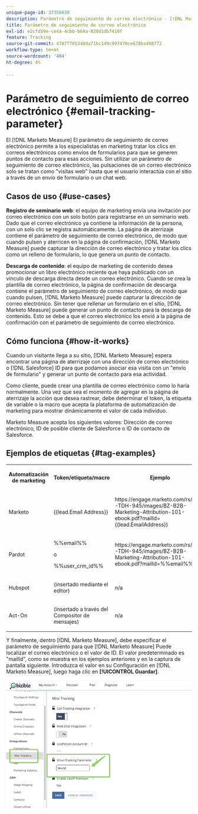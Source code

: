 ```yaml
---
unique-page-id: 37356030
description: Parámetro de seguimiento de correo electrónico - [!DNL Marketo Measure]
title: Parámetro de seguimiento de correo electrónico
exl-id: e2cfd59e-ce4a-4cbb-b64a-828d1db7410f
feature: Tracking
source-git-commit: 4787f765348da71bc149c997470ce678ba498772
workflow-type: tm+mt
source-wordcount: '404'
ht-degree: 4%

---
```


# Parámetro de seguimiento de correo electrónico {#email-tracking-parameter}

El [!DNL Marketo Measure] El parámetro de seguimiento de correo electrónico permite a los especialistas en marketing tratar los clics en correos electrónicos como envíos de formularios para que se generen puntos de contacto para esas acciones. Sin utilizar un parámetro de seguimiento de correo electrónico, las pulsaciones de un correo electrónico solo se tratan como &quot;visitas web&quot; hasta que el usuario interactúa con el sitio a través de un envío de formulario o un chat web.

## Casos de uso  {#use-cases}

**Registro de seminario web**: el equipo de marketing envía una invitación por correo electrónico con un solo botón para registrarse en un seminario web. Dado que el correo electrónico ya contiene la información de la persona, con un solo clic se registra automáticamente. La página de aterrizaje contiene el parámetro de seguimiento de correo electrónico, de modo que cuando pulsen y aterricen en la página de confirmación, [!DNL Marketo Measure] puede capturar la dirección de correo electrónico y tratar los clics como un relleno de formulario, lo que genera un punto de contacto.

**Descarga de contenido**: el equipo de marketing de contenido desea promocionar un libro electrónico reciente que haya publicado con un vínculo de descarga directa desde un correo electrónico. Cuando se crea la plantilla de correo electrónico, la página de confirmación de descarga contiene el parámetro de seguimiento de correo electrónico, de modo que cuando pulsen, [!DNL Marketo Measure] puede capturar la dirección de correo electrónico. Sin tener que rellenar un formulario en el sitio, [!DNL Marketo Measure] puede generar un punto de contacto para la descarga de contenido. Esto se debe a que el correo electrónico los envió a la página de confirmación con el parámetro de seguimiento de correo electrónico.

## Cómo funciona {#how-it-works}

Cuando un visitante llega a su sitio, [!DNL Marketo Measure] espera encontrar una página de aterrizaje con una dirección de correo electrónico o [!DNL Salesforce] ID para que podamos asociar esa visita con un &quot;envío de formulario&quot; y generar un punto de contacto para esa actividad.

Como cliente, puede crear una plantilla de correo electrónico como lo haría normalmente. Una vez que sea el momento de agregar en la página de aterrizaje la acción que desea rastrear, debe determinar el token, la etiqueta de variable o la macro que acepta la plataforma de automatización de marketing para mostrar dinámicamente el valor de cada individuo.

Marketo Measure acepta los siguientes valores: Dirección de correo electrónico, ID de posible cliente de Salesforce o ID de contacto de Salesforce.

## Ejemplos de etiquetas {#tag-examples}

<table> 
 <colgroup> 
  <col> 
  <col> 
  <col> 
  <col> 
 </colgroup> 
 <tbody> 
  <tr> 
   <th><p>Automatización de marketing</p></th> 
   <th><p>Token/etiqueta/macro </p></th> 
   <th><p>Ejemplo</p></th> 
   <th><p>Material de apoyo</p></th> 
  </tr> 
  <tr> 
   <td><p>Marketo</p></td> 
   <td><p>{{lead.Email Address}} </p></td> 
   <td><p>https://engage.marketo.com/rs/460-TDH-945/images/BZ-B2B-Marketing-Attribution-101-ebook.pdf?mailId={{lead.EmailAddress}}</p></td> 
   <td><p>https://experienceleague.adobe.com/docs/marketo/using/product-docs/demand-generation/landing-pages/personalizing-landing-pages/tokens-overview.html</p></td> 
  </tr> 
  <tr> 
   <td><p>Pardot</p></td> 
   <td><p>%%email%% </p><p>o</p><p>%%user_crm_id%%</p></td> 
   <td><p>https://engage.marketo.com/rs/460-TDH-945/images/BZ-B2B-Marketing-Attribution-101-ebook.pdf?mailId=%%email%%</p></td> 
   <td><p>https://help.salesforce.com/s/articleView?language=en_US&amp;id=pardot_variable_tags_reference.htm&amp;type=5</p></td> 
  </tr> 
  <tr> 
   <td><p>Hubspot</p></td> 
   <td><p>(insertado mediante el editor)</p></td> 
   <td><p>n/a</p></td> 
   <td><p>https://knowledge.hubspot.com/website-pages/personalize-your-content</p></td> 
  </tr> 
  <tr> 
   <td><p>Act-On</p></td> 
   <td><p>(insertado a través del Compositor de mensajes)</p></td> 
   <td><p>n/a</p></td> 
   <td><p>https://connect.act-on.com/hc/en-us/articles/360033436074-How-to-Personalize-Email-Content-with-CRM-Data</p></td> 
  </tr> 
 </tbody> 
</table>

Y finalmente, dentro [!DNL Marketo Measure], debe especificar el parámetro de seguimiento para que [!DNL Marketo Measure] Puede localizar el correo electrónico o el valor de ID. El valor predeterminado es &quot;mailId&quot;, como se muestra en los ejemplos anteriores y en la captura de pantalla siguiente. Introduzca el valor en su Configuración en [!DNL Marketo Measure], luego haga clic en **[!UICONTROL Guardar]**.

![](assets/one.png)
